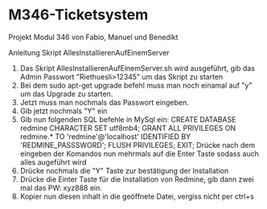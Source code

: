 # M346-Ticketsystem
Projekt Modul 346 von Fabio, Manuel und Benedikt

Anleitung Skript AllesInstallierenAufEinemServer

1. Das Skript AllesInstallierenAufEinemServer.sh wird ausgeführt, gib das Admin Passwort "Riethuesli>12345" um das Skript zu starten
2. Bei dem sudo apt-get upgrade befehl muss man noch einamal auf "y" um das Upgrade zu starten.
3. Jetzt muss man nochmals das Passwort eingeben.
4. Gib jetzt nochmals "Y" ein
5. Gib nun folgenden SQL befehle in MySql ein:
CREATE DATABASE redmine CHARACTER SET utf8mb4;
GRANT ALL PRIVILEGES ON redmine.* TO 'redmine'@'localhost' IDENTIFIED BY 'REDMINE_PASSSWORD';
FLUSH PRIVILEGES;
EXIT;
Drücke nach dem eingeben der Komandos nun mehrmals auf die Enter Taste sodass auch alles augeführt wird
7. Drücke nochmals die "Y" Taste zur bestätigung der Installation
8. Drücke die Einter Taste für die Installation von Redmine, gib dann zwei mal das PW: xyz888 ein.
9. Kopier nun diesen inhalt in die geöffnete Datei, vergiss nicht per ctrl+s 

